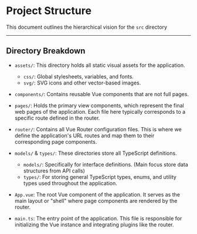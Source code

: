 # Project Structure

This document outlines the hierarchical vision for the `src` directory

---

## Directory Breakdown

- `assets/`: This directory holds all static visual assets for the application.
  - `css/`: Global stylesheets, variables, and fonts.
  - `svg/`: SVG icons and other vector-based images.

- `components/`: Contains reusable Vue components that are not full pages.

- `pages/`: Holds the primary view components, which represent the final web pages of the application. Each file here typically corresponds to a specific route defined in the router.

- `router/`: Contains all Vue Router configuration files. This is where we define the application's URL routes and map them to their corresponding page components.

- `models/` & `types/`: These directories store all TypeScript definitions.
  - `models/`: Specifically for interface definitions. (Main focus store data structures from API calls)
  - `types/`: For storing general TypeScript types, enums, and utility types used throughout the application.

- `App.vue`: The root Vue component of the application. It serves as the main layout or "shell" where page components are rendered by the router.

- `main.ts`: The entry point of the application. This file is responsible for initializing the Vue instance and integrating plugins like the router.
